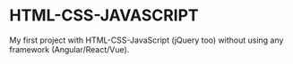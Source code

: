 # HTML-CSS-JAVASCRIPT

My first project with HTML-CSS-JavaScript (jQuery too) without using any framework (Angular/React/Vue).


